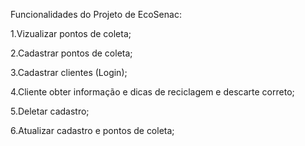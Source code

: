 Funcionalidades do Projeto de EcoSenac:

1.Vizualizar pontos de coleta;

2.Cadastrar pontos de coleta;

3.Cadastrar clientes (Login);

4.Cliente obter informação e dicas de reciclagem e descarte correto;

5.Deletar cadastro;

6.Atualizar cadastro e pontos de coleta;

